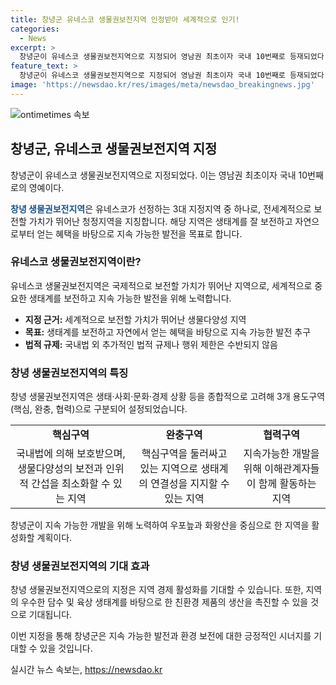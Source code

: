 ```yaml
---
title: 창녕군 유네스코 생물권보전지역 인정받아 세계적으로 인기!
categories:
  - News
excerpt: >
  창녕군이 유네스코 생물권보전지역으로 지정되어 영남권 최초이자 국내 10번째로 등재되었다. 이는 군의 생태 가치와 보전가치가 국제적으로 인정받은 결과로, 생물권보전지역은 유네스코가 보전할 가치가 뛰어난 지역으로 선정하는데, 국내법 외 추가 규제는 없으며 지속 가능한 발전을 목표로 한다. 창녕 생물권보전지역은 핵심, 완충, 협력 3개 용도구역으로 구분되어 있으며, 화왕산과 우포늪을 중심으로 설정되었다. 또한, 지속 가능한 개발을 위한 농업, 화왕산 인근 개발 촉진을 위해 노력할 계획이다.
feature_text: >
  창녕군이 유네스코 생물권보전지역으로 지정되어 영남권 최초이자 국내 10번째로 등재되었다. 이는 군의 생태 가치와 보전가치가 국제적으로 인정받은 결과로, 생물권보전지역은 유네스코가 보전할 가치가 뛰어난 지역으로 선정하는데, 국내법 외 추가 규제는 없으며 지속 가능한 발전을 목표로 한다. 창녕 생물권보전지역은 핵심, 완충, 협력 3개 용도구역으로 구분되어 있으며, 화왕산과 우포늪을 중심으로 설정되었다. 또한, 지속 가능한 개발을 위한 농업, 화왕산 인근 개발 촉진을 위해 노력할 계획이다.
image: 'https://newsdao.kr/res/images/meta/newsdao_breakingnews.jpg'
---
```


<p><img src="https://newsdao.kr/res/images/meta/newsdao_breakingnews.jpg" alt="ontimetimes 속보" /></p>

<h2 data-ke-size="size26">창녕군, 유네스코 생물권보전지역 지정</h2>

<p>창녕군이 유네스코 생물권보전지역으로 지정되었다. 이는 영남권 최초이자 국내 10번째로의 영예이다.</p>

<p data-ke-size="size16"><b><span style="color: #1a5490;">창녕 생물권보전지역</span></b>은 유네스코가 선정하는 3대 지정지역 중 하나로, 전세계적으로 보전할 가치가 뛰어난 청정지역을 지칭합니다. 해당 지역은 생태계를 잘 보전하고 자연으로부터 얻는 혜택을 바탕으로 지속 가능한 발전을 목표로 합니다.</p>

<h3 data-ke-size="size24">유네스코 생물권보전지역이란?</h3>

<p>유네스코 생물권보전지역은 국제적으로 보전할 가치가 뛰어난 지역으로, 세계적으로 중요한 생태계를 보전하고 지속 가능한 발전을 위해 노력합니다.</p>

<ul>
    <li><b>지정 근거:</b> 세계적으로 보전할 가치가 뛰어난 생물다양성 지역</li>
    <li><b>목표:</b> 생태계를 보전하고 자연에서 얻는 혜택을 바탕으로 지속 가능한 발전 추구</li>
    <li><b>법적 규제:</b> 국내법 외 추가적인 법적 규제나 행위 제한은 수반되지 않음</li>
</ul>

<h3 data-ke-size="size24">창녕 생물권보전지역의 특징</h3>

<p>창녕 생물권보전지역은 생태·사회·문화·경제 상황 등을 종합적으로 고려해 3개 용도구역(핵심, 완충, 협력)으로 구분되어 설정되었습니다.</p>

<table>
    <tr>
        <td style="text-align: center; height: 17px;"><b>핵심구역</b></td>
        <td style="text-align: center; height: 17px;"><b>완충구역</b></td>
        <td style="text-align: center; height: 17px;"><b>협력구역</b></td>
    </tr>
    <tr>
        <td style="text-align: center; height: 17px;">국내법에 의해 보호받으며, 생물다양성의 보전과 인위적 간섭을 최소화할 수 있는 지역</td>
        <td style="text-align: center; height: 17px;">핵심구역을 둘러싸고 있는 지역으로 생태계의 연결성을 지지할 수 있는 지역</td>
        <td style="text-align: center; height: 17px;">지속가능한 개발을 위해 이해관계자들이 함께 활동하는 지역</td>
    </tr>
</table>

<p data-ke-size="size16">창녕군이 지속 가능한 개발을 위해 노력하여 우포늪과 화왕산을 중심으로 한 지역을 활성화할 계획이다.</p>

<h3 data-ke-size="size24">창녕 생물권보전지역의 기대 효과</h3>

<p>창녕 생물권보전지역으로의 지정은 지역 경제 활성화를 기대할 수 있습니다. 또한, 지역의 우수한 담수 및 육상 생태계를 바탕으로 한 친환경 제품의 생산을 촉진할 수 있을 것으로 기대됩니다.</p>

<p>이번 지정을 통해 창녕군은 지속 가능한 발전과 환경 보전에 대한 긍정적인 시너지를 기대할 수 있을 것입니다.</p>
실시간 뉴스 속보는, <a href="https://newsdao.kr" rel="dofollow">https://newsdao.kr</a>



